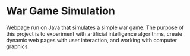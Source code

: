 # War Game Simulation

Webpage run on Java that simulates a simple war game. The purpose of this project is to experiment with artificial intelligence algorithms, create dynamic web pages with user interaction, and working with computer graphics.

